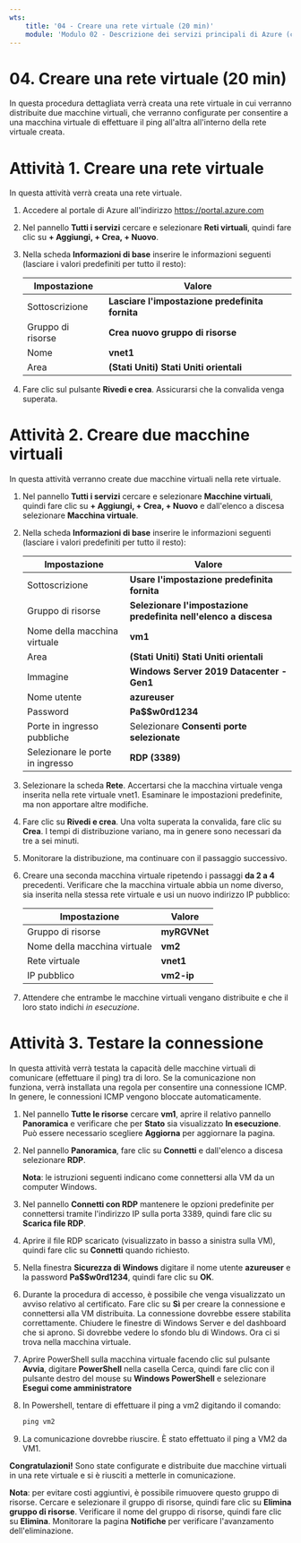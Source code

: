 ```yaml
---
wts:
    title: '04 - Creare una rete virtuale (20 min)'
    module: 'Modulo 02 - Descrizione dei servizi principali di Azure (carichi di lavoro)'
---
```

# 04. Creare una rete virtuale (20 min)

In questa procedura dettagliata verrà creata una rete virtuale in cui verranno distribuite due macchine virtuali, che verranno configurate per consentire a una macchina virtuale di effettuare il ping all'altra all'interno della rete virtuale creata.

# Attività 1. Creare una rete virtuale 

In questa attività verrà creata una rete virtuale. 

1. Accedere al portale di Azure all'indirizzo <a href="https://portal.azure.com" target="_blank"><span style="color: #0066cc;" color="#0066cc">https://portal.azure.com</span></a>

2. Nel pannello **Tutti i servizi** cercare e selezionare **Reti virtuali**, quindi fare clic su **+ Aggiungi, + Crea, + Nuovo**. 

3. Nella scheda **Informazioni di base** inserire le informazioni seguenti (lasciare i valori predefiniti per tutto il resto):

    | Impostazione | Valore | 
    | --- | --- |
    | Sottoscrizione | **Lasciare l'impostazione predefinita fornita** |
    | Gruppo di risorse | **Crea nuovo gruppo di risorse** |
    | Nome | **vnet1** |
    | Area | **(Stati Uniti) Stati Uniti orientali** |
    
   
4. Fare clic sul pulsante **Rivedi e crea**. Assicurarsi che la convalida venga superata.


# Attività 2. Creare due macchine virtuali

In questa attività verranno create due macchine virtuali nella rete virtuale. 

1. Nel pannello **Tutti i servizi** cercare e selezionare **Macchine virtuali**, quindi fare clic su **+ Aggiungi, + Crea, + Nuovo** e dall'elenco a discesa selezionare **Macchina virtuale**. 

2. Nella scheda **Informazioni di base** inserire le informazioni seguenti (lasciare i valori predefiniti per tutto il resto):

   | Impostazione | Valore | 
   | --- | --- |
   | Sottoscrizione | **Usare l'impostazione predefinita fornita** |
   | Gruppo di risorse |  **Selezionare l'impostazione predefinita nell'elenco a discesa** |
   | Nome della macchina virtuale | **vm1**|
   | Area | **(Stati Uniti) Stati Uniti orientali** |
   | Immagine | **Windows Server 2019 Datacenter - Gen1** |
   | Nome utente| **azureuser** |
   | Password| **Pa$$w0rd1234** |
   | Porte in ingresso pubbliche| Selezionare **Consenti porte selezionate**  |
   | Selezionare le porte in ingresso| **RDP (3389)** |
   

3. Selezionare la scheda **Rete**. Accertarsi che la macchina virtuale venga inserita nella rete virtuale vnet1. Esaminare le impostazioni predefinite, ma non apportare altre modifiche. 

4. Fare clic su **Rivedi e crea**. Una volta superata la convalida, fare clic su **Crea**. I tempi di distribuzione variano, ma in genere sono necessari da tre a sei minuti.

5. Monitorare la distribuzione, ma continuare con il passaggio successivo. 

6. Creare una seconda macchina virtuale ripetendo i passaggi **da 2 a 4** precedenti. Verificare che la macchina virtuale abbia un nome diverso, sia inserita nella stessa rete virtuale e usi un nuovo indirizzo IP pubblico:

    | Impostazione | Valore |
    | --- | --- |
    | Gruppo di risorse | **myRGVNet** |
    | Nome della macchina virtuale |  **vm2** |
    | Rete virtuale | **vnet1** |
    | IP pubblico | **vm2-ip** |

7. Attendere che entrambe le macchine virtuali vengano distribuite e che il loro stato indichi *in esecuzione*.

# Attività 3. Testare la connessione 

In questa attività verrà testata la capacità delle macchine virtuali di comunicare (effettuare il ping) tra di loro. Se la comunicazione non funziona, verrà installata una regola per consentire una connessione ICMP. In genere, le connessioni ICMP vengono bloccate automaticamente.

1. Nel pannello **Tutte le risorse** cercare **vm1**, aprire il relativo pannello **Panoramica** e verificare che per **Stato** sia visualizzato **In esecuzione**. Può essere necessario scegliere **Aggiorna** per aggiornare la pagina.

2. Nel pannello **Panoramica**, fare clic su **Connetti** e dall'elenco a discesa selezionare **RDP**.

    **Nota**: le istruzioni seguenti indicano come connettersi alla VM da un computer Windows. 

3. Nel pannello **Connetti con RDP** mantenere le opzioni predefinite per connettersi tramite l'indirizzo IP sulla porta 3389, quindi fare clic su **Scarica file RDP**.

4. Aprire il file RDP scaricato (visualizzato in basso a sinistra sulla VM), quindi fare clic su **Connetti** quando richiesto. 

5. Nella finestra **Sicurezza di Windows** digitare il nome utente **azureuser** e la password **Pa$$w0rd1234**, quindi fare clic su **OK**.

6. Durante la procedura di accesso, è possibile che venga visualizzato un avviso relativo al certificato. Fare clic su **Sì** per creare la connessione e connettersi alla VM distribuita. La connessione dovrebbe essere stabilita correttamente. Chiudere le finestre di Windows Server e del dashboard che si aprono. Si dovrebbe vedere lo sfondo blu di Windows. Ora ci si trova nella macchina virtuale.

7. Aprire PowerShell sulla macchina virtuale facendo clic sul pulsante **Avvia**, digitare **PowerShell** nella casella Cerca, quindi fare clic con il pulsante destro del mouse su **Windows PowerShell** e selezionare **Esegui come amministratore**

8. In Powershell, tentare di effettuare il ping a vm2 digitando il comando:

   ```PowerShell
   ping vm2
   ```

 9. La comunicazione dovrebbe riuscire. È stato effettuato il ping a VM2 da VM1.


**Congratulazioni!** Sono state configurate e distribuite due macchine virtuali in una rete virtuale e si è riusciti a metterle in comunicazione.

**Nota**: per evitare costi aggiuntivi, è possibile rimuovere questo gruppo di risorse. Cercare e selezionare il gruppo di risorse, quindi fare clic su **Elimina gruppo di risorse**. Verificare il nome del gruppo di risorse, quindi fare clic su **Elimina**. Monitorare la pagina **Notifiche** per verificare l'avanzamento dell'eliminazione.
